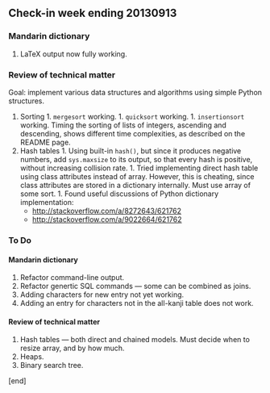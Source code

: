 ## Check-in week ending 20130913

### Mandarin dictionary

  1. LaTeX output now fully working. 

### Review of technical matter

 Goal: implement various data structures and algorithms using simple Python structures.

  1. Sorting
    1. `mergesort` working.
    1. `quicksort` working.
    1. `insertionsort` working. Timing the sorting of lists of integers, ascending and descending, shows different time complexities, as described on the README page.
  1. Hash tables
    1. Using built-in `hash()`, but since it produces negative numbers, add `sys.maxsize` to its output, so that every hash is positive, without increasing collision rate.
    1. Tried implementing direct hash table using class attributes instead of array. However, this is cheating, since class attributes are stored in a dictionary internally. Must use array of some sort.
    1. Found useful discussions of Python dictionary implementation:
      * http://stackoverflow.com/a/8272643/621762
      * http://stackoverflow.com/a/9022664/621762
 
 
### To Do

#### Mandarin dictionary

   1. Refactor command-line output.
   1. Refactor genertic SQL commands — some can be combined as joins.
   1. Adding characters for new entry not yet working.
   2. Adding an entry for characters not in the all-kanji table does not work.


#### Review of technical matter

  1. Hash tables — both direct and chained models. Must decide when to resize array, and by how much.
  1. Heaps.
  1. Binary search tree.

[end]
